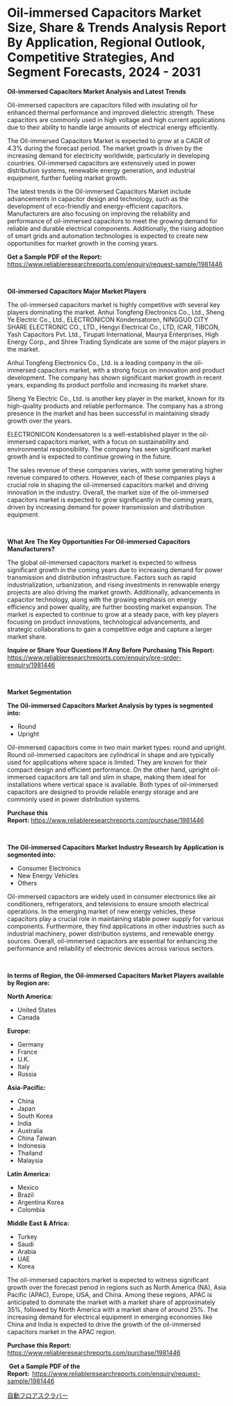<p><h1>Oil-immersed Capacitors Market Size, Share & Trends Analysis Report By Application, Regional Outlook, Competitive Strategies, And Segment Forecasts, 2024 - 2031</h1></p><p><strong>Oil-immersed Capacitors Market Analysis and Latest Trends</strong></p>
<p><p>Oil-immersed capacitors are capacitors filled with insulating oil for enhanced thermal performance and improved dielectric strength. These capacitors are commonly used in high voltage and high current applications due to their ability to handle large amounts of electrical energy efficiently.</p><p>The Oil-immersed Capacitors Market is expected to grow at a CAGR of 4.3% during the forecast period. The market growth is driven by the increasing demand for electricity worldwide, particularly in developing countries. Oil-immersed capacitors are extensively used in power distribution systems, renewable energy generation, and industrial equipment, further fueling market growth.</p><p>The latest trends in the Oil-immersed Capacitors Market include advancements in capacitor design and technology, such as the development of eco-friendly and energy-efficient capacitors. Manufacturers are also focusing on improving the reliability and performance of oil-immersed capacitors to meet the growing demand for reliable and durable electrical components. Additionally, the rising adoption of smart grids and automation technologies is expected to create new opportunities for market growth in the coming years.</p></p>
<p><strong>Get a Sample PDF of the Report:&nbsp;</strong> <a href="https://www.reliableresearchreports.com/enquiry/request-sample/1981446">https://www.reliableresearchreports.com/enquiry/request-sample/1981446</a></p>
<p>&nbsp;</p>
<p><strong>Oil-immersed Capacitors Major Market Players</strong></p>
<p><p>The oil-immersed capacitors market is highly competitive with several key players dominating the market. Anhui Tongfeng Electronics Co., Ltd., Sheng Ye Electric Co., Ltd., ELECTRONICON Kondensatoren, NINGGUO CITY SHARE ELECTRONIC CO., LTD., Hengyi Electrical Co., LTD, ICAR, TIBCON, Yash Capacitors Pvt. Ltd., Tirupati International, Maurya Enterprises, High Energy Corp., and Shree Trading Syndicate are some of the major players in the market.</p><p>Anhui Tongfeng Electronics Co., Ltd. is a leading company in the oil-immersed capacitors market, with a strong focus on innovation and product development. The company has shown significant market growth in recent years, expanding its product portfolio and increasing its market share.</p><p>Sheng Ye Electric Co., Ltd. is another key player in the market, known for its high-quality products and reliable performance. The company has a strong presence in the market and has been successful in maintaining steady growth over the years.</p><p>ELECTRONICON Kondensatoren is a well-established player in the oil-immersed capacitors market, with a focus on sustainability and environmental responsibility. The company has seen significant market growth and is expected to continue growing in the future.</p><p>The sales revenue of these companies varies, with some generating higher revenue compared to others. However, each of these companies plays a crucial role in shaping the oil-immersed capacitors market and driving innovation in the industry. Overall, the market size of the oil-immersed capacitors market is expected to grow significantly in the coming years, driven by increasing demand for power transmission and distribution equipment.</p></p>
<p>&nbsp;</p>
<p><strong>What Are The Key Opportunities For Oil-immersed Capacitors Manufacturers?</strong></p>
<p><p>The global oil-immersed capacitors market is expected to witness significant growth in the coming years due to increasing demand for power transmission and distribution infrastructure. Factors such as rapid industrialization, urbanization, and rising investments in renewable energy projects are also driving the market growth. Additionally, advancements in capacitor technology, along with the growing emphasis on energy efficiency and power quality, are further boosting market expansion. The market is expected to continue to grow at a steady pace, with key players focusing on product innovations, technological advancements, and strategic collaborations to gain a competitive edge and capture a larger market share.</p></p>
<p><strong>Inquire or Share Your Questions If Any Before Purchasing This Report:</strong> <a href="https://www.reliableresearchreports.com/enquiry/pre-order-enquiry/1981446">https://www.reliableresearchreports.com/enquiry/pre-order-enquiry/1981446</a></p>
<p>&nbsp;</p>
<p><strong>Market Segmentation</strong></p>
<p><strong>The Oil-immersed Capacitors Market Analysis by types is segmented into:</strong></p>
<p><ul><li>Round</li><li>Upright</li></ul></p>
<p><p>Oil-immersed capacitors come in two main market types: round and upright. Round oil-immersed capacitors are cylindrical in shape and are typically used for applications where space is limited. They are known for their compact design and efficient performance. On the other hand, upright oil-immersed capacitors are tall and slim in shape, making them ideal for installations where vertical space is available. Both types of oil-immersed capacitors are designed to provide reliable energy storage and are commonly used in power distribution systems.</p></p>
<p><strong>Purchase this Report:&nbsp;</strong><a href="https://www.reliableresearchreports.com/purchase/1981446">https://www.reliableresearchreports.com/purchase/1981446</a></p>
<p>&nbsp;</p>
<p><strong>The Oil-immersed Capacitors Market Industry Research by Application is segmented into:</strong></p>
<p><ul><li>Consumer Electronics</li><li>New Energy Vehicles</li><li>Others</li></ul></p>
<p><p>Oil-immersed capacitors are widely used in consumer electronics like air conditioners, refrigerators, and televisions to ensure smooth electrical operations. In the emerging market of new energy vehicles, these capacitors play a crucial role in maintaining stable power supply for various components. Furthermore, they find applications in other industries such as industrial machinery, power distribution systems, and renewable energy sources. Overall, oil-immersed capacitors are essential for enhancing the performance and reliability of electronic devices across various sectors.</p></p>
<p>&nbsp;</p>
<p><strong>In terms of Region, the Oil-immersed Capacitors Market Players available by Region are:</strong></p>
<p>
    <p> <strong> North America: </strong>
        <ul>
            <li>United States</li>
            <li>Canada</li>
        </ul>
        </p> 
    <p> <strong> Europe: </strong>
        <ul>
            <li>Germany</li>
            <li>France</li>
            <li>U.K.</li>
            <li>Italy</li>
            <li>Russia</li>
        </ul>
        </p> 
    <p> <strong> Asia-Pacific: </strong>
        <ul>
            <li>China</li>
            <li>Japan</li>
            <li>South Korea</li>
            <li>India</li>
            <li>Australia</li>
            <li>China Taiwan</li>
            <li>Indonesia</li>
            <li>Thailand</li>
            <li>Malaysia</li>
        </ul>
        </p> 
    <p> <strong> Latin America: </strong>
        <ul>
            <li>Mexico</li>
            <li>Brazil</li>
            <li>Argentina Korea</li>
            <li>Colombia</li>
        </ul>
        </p> 
    <p> <strong> Middle East & Africa: </strong>
        <ul>
            <li>Turkey</li>
            <li>Saudi</li>
            <li>Arabia</li>
            <li>UAE</li>
            <li>Korea</li>
        </ul>
    </p>
    </p>
<p><p>The oil-immersed capacitors market is expected to witness significant growth over the forecast period in regions such as North America (NA), Asia Pacific (APAC), Europe, USA, and China. Among these regions, APAC is anticipated to dominate the market with a market share of approximately 35%, followed by North America with a market share of around 25%. The increasing demand for electrical equipment in emerging economies like China and India is expected to drive the growth of the oil-immersed capacitors market in the APAC region.</p></p>
<p><strong>Purchase this Report: </strong><a href="https://www.reliableresearchreports.com/purchase/1981446">https://www.reliableresearchreports.com/purchase/1981446</a></p>
<p>&nbsp;<strong>Get a Sample PDF of the Report:&nbsp;&nbsp;</strong><a href="https://www.reliableresearchreports.com/enquiry/request-sample/1981446">https://www.reliableresearchreports.com/enquiry/request-sample/1981446</a></p>
<p><strong></strong></p>
<p><p><a href="https://github.com/ksxzwxabcuynh011/Market-Research-Report-List-1/blob/main/170534414225.md">自動フロアスクラバー</a></p></p>